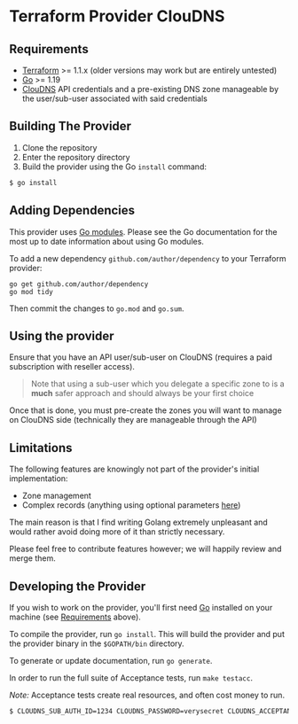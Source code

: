 # Terraform Provider ClouDNS

## Requirements

- [Terraform](https://www.terraform.io/downloads.html) >= 1.1.x (older versions may work but are entirely untested)
- [Go](https://golang.org/doc/install) >= 1.19
- [ClouDNS](https://cloudns.net) API credentials and a pre-existing DNS zone manageable by the user/sub-user associated with said credentials

## Building The Provider

1. Clone the repository
2. Enter the repository directory
3. Build the provider using the Go `install` command:

```sh
$ go install
```

## Adding Dependencies

This provider uses [Go modules](https://github.com/golang/go/wiki/Modules). Please see the Go documentation for the most up to date information about using Go
modules.

To add a new dependency `github.com/author/dependency` to your Terraform provider:

```
go get github.com/author/dependency
go mod tidy
```

Then commit the changes to `go.mod` and `go.sum`.

## Using the provider

Ensure that you have an API user/sub-user on ClouDNS (requires a paid subscription with reseller access).

> Note that using a sub-user which you delegate a specific zone to is a **much** safer approach and should always be your first choice

Once that is done, you must pre-create the zones you will want to manage on ClouDNS side (technically they are manageable through the API)

## Limitations

The following features are knowingly not part of the provider's initial implementation:

- Zone management
- Complex records (anything using optional parameters [here](https://www.cloudns.net/wiki/article/58/))

The main reason is that I find writing Golang extremely unpleasant and would rather avoid doing more of it than strictly necessary.

Please feel free to contribute features however; we will happily review and merge them.

## Developing the Provider

If you wish to work on the provider, you'll first need [Go](http://www.golang.org) installed on your machine (see [Requirements](#requirements) above).

To compile the provider, run `go install`. This will build the provider and put the provider binary in the `$GOPATH/bin` directory.

To generate or update documentation, run `go generate`.

In order to run the full suite of Acceptance tests, run `make testacc`.

*Note:* Acceptance tests create real resources, and often cost money to run.

```sh
$ CLOUDNS_SUB_AUTH_ID=1234 CLOUDNS_PASSWORD=verysecret CLOUDNS_ACCEPTANCE_TESTS_ZONE=some-test-zone.net make testacc
```

